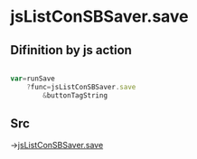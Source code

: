 # jsListConSBSaver.save

## Difinition by js action

```js.js

var=runSave
	?func=jsListConSBSaver.save
		&buttonTagString
```

## Src

->[jsListConSBSaver.save](https://github.com/puutaro/CommandClick/blob/master/app/src/main/java/com/puutaro/commandclick/fragment_lib/terminal_fragment/js_interface/edit/JsListConSBSaver.kt#L26)


